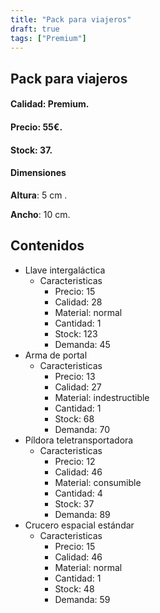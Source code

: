 ```yaml
---
title: "Pack para viajeros"
draft: true
tags: ["Premium"]
---
```

## Pack para viajeros
#### Calidad: Premium.
#### Precio: 55€.
#### Stock: 37.
#### Dimensiones
**Altura**: 5 cm .

**Ancho**: 10 cm.
## Contenidos
- Llave intergaláctica
    - Caracteristicas
        - Precio: 15
        - Calidad: 28
        - Material: normal
        - Cantidad: 1
        - Stock: 123
        - Demanda: 45
- Arma de portal
    - Caracteristicas
        - Precio: 13
        - Calidad: 27
        - Material: indestructible
        - Cantidad: 1
        - Stock: 68
        - Demanda: 70
- Píldora teletransportadora
    - Caracteristicas
        - Precio: 12
        - Calidad: 46
        - Material: consumible
        - Cantidad: 4
        - Stock: 37
        - Demanda: 89
- Crucero espacial estándar
    - Caracteristicas
        - Precio: 15
        - Calidad: 46
        - Material: normal
        - Cantidad: 1
        - Stock: 48
        - Demanda: 59
